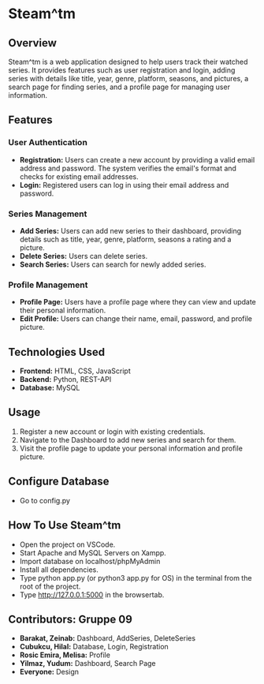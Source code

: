 # Steam^tm

## Overview
Steam^tm is a web application designed to help users track their watched series. It provides features such as user registration and login, adding series with details like title, year, genre, platform, seasons, and pictures, a search page for finding series, and a profile page for managing user information.

## Features

### User Authentication
- **Registration:** Users can create a new account by providing a valid email address and password. The system verifies the email's format and checks for existing email addresses.
- **Login:** Registered users can log in using their email address and password.

### Series Management
- **Add Series:** Users can add new series to their dashboard, providing details such as title, year, genre, platform, seasons a rating and a picture.
- **Delete Series:** Users can delete series.
- **Search Series:** Users can search for newly added series.

### Profile Management
- **Profile Page:** Users have a profile page where they can view and update their personal information.
- **Edit Profile:** Users can change their name, email, password, and profile picture.

## Technologies Used
- **Frontend:** HTML, CSS, JavaScript
- **Backend:** Python, REST-API
- **Database:** MySQL

## Usage
1. Register a new account or login with existing credentials.
2. Navigate to the Dashboard to add new series and search for them.
3. Visit the profile page to update your personal information and profile picture.

## Configure Database
- Go to config.py

## How To Use Steam^tm
- Open the project on VSCode.
- Start Apache and MySQL Servers on Xampp.
- Import database on localhost/phpMyAdmin
- Install all dependencies.
- Type python app.py (or python3 app.py for OS) in the terminal from the root of the project.
- Type http://127.0.0.1:5000 in the browsertab.

## Contributors: Gruppe 09
- **Barakat, Zeinab:** Dashboard, AddSeries, DeleteSeries
- **Cubukcu, Hilal:** Database, Login, Registration
- **Rosic Emira, Melisa:** Profile
- **Yilmaz, Yudum:** Dashboard, Search Page
- **Everyone:** Design
